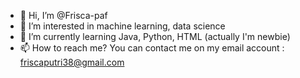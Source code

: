 - 👋 Hi, I’m @Frisca-paf
- 👀 I’m interested in machine learning, data science
- 🌱 I’m currently learning Java, Python, HTML (actually I'm newbie)
- 📫 How to reach me? You can contact me on my email account :  friscaputri38@gmail.com

